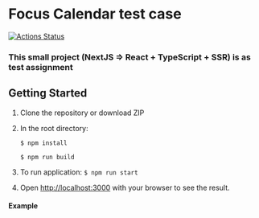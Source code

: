 # Focus Calendar test case
[![Actions Status](https://github.com/danilaprokoshev/fc-test-assignment/workflows/CI/badge.svg)](https://github.com/danilaprokoshev/fc-test-assignment/actions)

### This small project (NextJS => React + TypeScript + SSR) is as test assignment

## Getting Started

1. Clone the repository or download ZIP
2. In the root directory: 

   ```$ npm install``` 

   ```$ npm run build```
3. To run application: ```$ npm run start```
4. Open [http://localhost:3000](http://localhost:3000) with your browser to see the result.

#### Example
